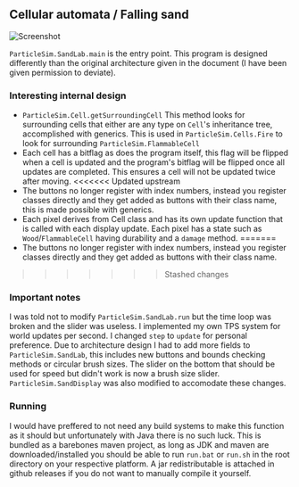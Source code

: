 ## Cellular automata / Falling sand

![Screenshot](https://i.postimg.cc/dVSPcbyz/Zju9qRw.png)

`ParticleSim.SandLab.main` is the entry point. This program is designed differently than the original architecture given in the document (I have been given permission to deviate).

### Interesting internal design
-  `ParticleSim.Cell.getSurroundingCell`
This method looks for surrounding cells that either are any type on `Cell`'s inheritance tree, accomplished with generics. This is used in `ParticleSim.Cells.Fire` to look for surrounding `ParticleSim.FlammableCell`
-  Each cell has a bitflag as does the program itself, this flag will be flipped when a cell is updated and the program's bitflag will be flipped once all updates are completed. This ensures a cell will not be updated twice after moving.
<<<<<<< Updated upstream
-  The buttons no longer register with index numbers, instead you register classes directly and they get added as buttons with their class name, this is made possible with generics.
-  Each pixel derives from Cell class and has its own update function that is called with each display update. Each pixel has a state such as `Wood`/`FlammableCell` having durability and a `damage` method.
=======
-  The buttons no longer register with index numbers, instead you register classes directly and they get added as buttons with their class name.
>>>>>>> Stashed changes

### Important notes
I was told not to modify `ParticleSim.SandLab.run` but the time loop was broken and the slider was useless. I implemented my own TPS system for world updates per second. I changed `step` to `update` for personal preference. Due to architecture design I had to add more fields to `ParticleSim.SandLab`, this includes new buttons and bounds checking methods or circular brush sizes. The slider on the bottom that should be used for speed but didn't work is now a brush size slider. `ParticleSim.SandDisplay` was also modified to accomodate these changes.

### Running
I would have preffered to not need any build systems to make this function as it should but unfortunately with Java there is no such luck. This is bundled as a barebones maven project, as long as JDK and maven are downloaded/installed you should be able to run `run.bat` or `run.sh` in the root directory on your respective platform. A jar redistributable is attached in github releases if you do not want to manually compile it yourself.
